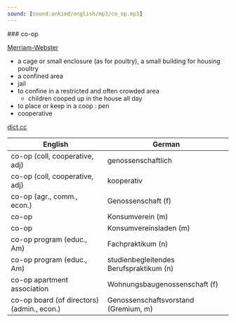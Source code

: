 ```yaml
---
sound: [sound:ankimd/english/mp3/co_op.mp3]
---
```


\### co-op

[Merriam-Webster](https://www.merriam-webster.com/dictionary/co-op)

- a cage or small enclosure (as for poultry), a small building for housing poultry
- a confined area
- jail
- to confine in a restricted and often crowded area
    - children cooped up in the house all day
- to place or keep in a coop : pen
- cooperative

[dict.cc](https://www.dict.cc/co-op)

| English        | German       |
| -------------- | ------------ |
| co-op (coll, cooperative, adj) | genossenschaftlich |
| co-op (coll, cooperative, adj) | kooperativ |
| co-op (agr., comm., econ.) | Genossenschaft (f) |
| co-op | Konsumverein (m) |
| co-op | Konsumvereinsladen (m) |
| co-op program (educ., Am) | Fachpraktikum (n) |
| co-op program (educ., Am) | studienbegleitendes Berufspraktikum (n) |
| co-op apartment association | Wohnungsbaugenossenschaft (f) |
| co-op board (of directors) (admin., econ.) | Genossenschaftsvorstand (Gremium, m) |
